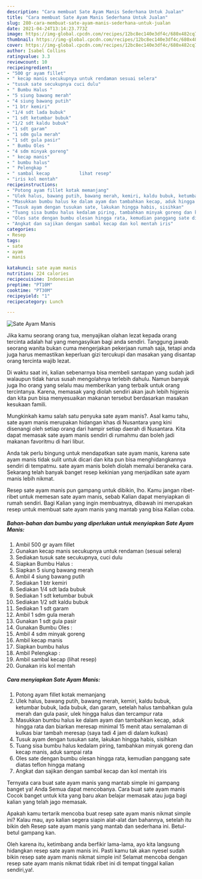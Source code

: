 ```yaml
---
description: "Cara membuat Sate Ayam Manis Sederhana Untuk Jualan"
title: "Cara membuat Sate Ayam Manis Sederhana Untuk Jualan"
slug: 280-cara-membuat-sate-ayam-manis-sederhana-untuk-jualan
date: 2021-04-24T13:14:23.773Z
image: https://img-global.cpcdn.com/recipes/12bc8ec140e3df4c/680x482cq70/sate-ayam-manis-foto-resep-utama.jpg
thumbnail: https://img-global.cpcdn.com/recipes/12bc8ec140e3df4c/680x482cq70/sate-ayam-manis-foto-resep-utama.jpg
cover: https://img-global.cpcdn.com/recipes/12bc8ec140e3df4c/680x482cq70/sate-ayam-manis-foto-resep-utama.jpg
author: Isabel Collins
ratingvalue: 3.3
reviewcount: 10
recipeingredient:
- "500 gr ayam fillet"
- " kecap manis secukupnya untuk rendaman sesuai selera"
- "tusuk sate secukupnya cuci dulu"
- " Bumbu Halus "
- "5 siung bawang merah"
- "4 siung bawang putih"
- "1 btr kemiri"
- "1/4 sdt lada bubuk"
- "1 sdt ketumbar bubuk"
- "1/2 sdt kaldu bubuk"
- "1 sdt garam"
- "1 sdm gula merah"
- "1 sdt gula pasir"
- " Bumbu Oles "
- "4 sdm minyak goreng"
- " kecap manis"
- " bumbu halus"
- " Pelengkap "
- " sambal kecap           lihat resep"
- "iris kol mentah"
recipeinstructions:
- "Potong ayam fillet kotak memanjang"
- "Ulek halus, bawang putih, bawang merah, kemiri, kaldu bubuk, ketumbar bubuk, lada bubuk, dan garam, setelah halus tambahkan gula merah dan gula pasir, ulek hingga halus dan tercampur rata"
- "Masukkan bumbu halus ke dalam ayam dan tambahkan kecap, aduk hingga rata dan biarkan meresap minimal 15 menit atau semalaman di kulkas biar tambah meresap (saya tadi 4 jam di dalam kulkas)"
- "Tusuk ayam dengan tusukan sate, lakukan hingga habis, sisihkan"
- "Tuang sisa bumbu halus kedalam piring, tambahkan minyak goreng dan kecap manis, aduk sampai rata"
- "Oles sate dengan bumbu olesan hingga rata, kemudian panggang sate diatas teflon hingga matang"
- "Angkat dan sajikan dengan sambal kecap dan kol mentah iris"
categories:
- Resep
tags:
- sate
- ayam
- manis

katakunci: sate ayam manis 
nutrition: 224 calories
recipecuisine: Indonesian
preptime: "PT10M"
cooktime: "PT30M"
recipeyield: "1"
recipecategory: Lunch

---
```



![Sate Ayam Manis](https://img-global.cpcdn.com/recipes/12bc8ec140e3df4c/680x482cq70/sate-ayam-manis-foto-resep-utama.jpg)

Jika kamu seorang orang tua, menyajikan olahan lezat kepada orang tercinta adalah hal yang mengasyikan bagi anda sendiri. Tanggung jawab seorang  wanita bukan cuma mengerjakan pekerjaan rumah saja, tetapi anda juga harus memastikan keperluan gizi tercukupi dan masakan yang disantap orang tercinta wajib lezat.

Di waktu  saat ini, kalian sebenarnya bisa membeli santapan yang sudah jadi walaupun tidak harus susah mengolahnya terlebih dahulu. Namun banyak juga lho orang yang selalu mau memberikan yang terbaik untuk orang tercintanya. Karena, memasak yang diolah sendiri akan jauh lebih higienis dan kita pun bisa menyesuaikan makanan tersebut berdasarkan masakan kesukaan famili. 



Mungkinkah kamu salah satu penyuka sate ayam manis?. Asal kamu tahu, sate ayam manis merupakan hidangan khas di Nusantara yang kini disenangi oleh setiap orang dari hampir setiap daerah di Nusantara. Kita dapat memasak sate ayam manis sendiri di rumahmu dan boleh jadi makanan favoritmu di hari libur.

Anda tak perlu bingung untuk mendapatkan sate ayam manis, karena sate ayam manis tidak sulit untuk dicari dan kita pun bisa menghidangkannya sendiri di tempatmu. sate ayam manis boleh diolah memalui beraneka cara. Sekarang telah banyak banget resep kekinian yang menjadikan sate ayam manis lebih nikmat.

Resep sate ayam manis pun gampang untuk dibikin, lho. Kamu jangan ribet-ribet untuk memesan sate ayam manis, sebab Kalian dapat menyiapkan di rumah sendiri. Bagi Kalian yang ingin membuatnya, dibawah ini merupakan resep untuk membuat sate ayam manis yang mantab yang bisa Kalian coba.

<!--inarticleads1-->

##### Bahan-bahan dan bumbu yang diperlukan untuk menyiapkan Sate Ayam Manis:

1. Ambil 500 gr ayam fillet
1. Gunakan  kecap manis secukupnya untuk rendaman (sesuai selera)
1. Sediakan tusuk sate secukupnya, cuci dulu
1. Siapkan  Bumbu Halus :
1. Siapkan 5 siung bawang merah
1. Ambil 4 siung bawang putih
1. Sediakan 1 btr kemiri
1. Sediakan 1/4 sdt lada bubuk
1. Sediakan 1 sdt ketumbar bubuk
1. Sediakan 1/2 sdt kaldu bubuk
1. Sediakan 1 sdt garam
1. Ambil 1 sdm gula merah
1. Gunakan 1 sdt gula pasir
1. Gunakan  Bumbu Oles :
1. Ambil 4 sdm minyak goreng
1. Ambil  kecap manis
1. Siapkan  bumbu halus
1. Ambil  Pelengkap :
1. Ambil  sambal kecap           (lihat resep)
1. Gunakan iris kol mentah




<!--inarticleads2-->

##### Cara menyiapkan Sate Ayam Manis:

1. Potong ayam fillet kotak memanjang
1. Ulek halus, bawang putih, bawang merah, kemiri, kaldu bubuk, ketumbar bubuk, lada bubuk, dan garam, setelah halus tambahkan gula merah dan gula pasir, ulek hingga halus dan tercampur rata
1. Masukkan bumbu halus ke dalam ayam dan tambahkan kecap, aduk hingga rata dan biarkan meresap minimal 15 menit atau semalaman di kulkas biar tambah meresap (saya tadi 4 jam di dalam kulkas)
1. Tusuk ayam dengan tusukan sate, lakukan hingga habis, sisihkan
1. Tuang sisa bumbu halus kedalam piring, tambahkan minyak goreng dan kecap manis, aduk sampai rata
1. Oles sate dengan bumbu olesan hingga rata, kemudian panggang sate diatas teflon hingga matang
1. Angkat dan sajikan dengan sambal kecap dan kol mentah iris




Ternyata cara buat sate ayam manis yang mantab simple ini gampang banget ya! Anda Semua dapat mencobanya. Cara buat sate ayam manis Cocok banget untuk kita yang baru akan belajar memasak atau juga bagi kalian yang telah jago memasak.

Apakah kamu tertarik mencoba buat resep sate ayam manis nikmat simple ini? Kalau mau, ayo kalian segera siapin alat-alat dan bahannya, setelah itu bikin deh Resep sate ayam manis yang mantab dan sederhana ini. Betul-betul gampang kan. 

Oleh karena itu, ketimbang anda berfikir lama-lama, ayo kita langsung hidangkan resep sate ayam manis ini. Pasti kamu tak akan nyesel sudah bikin resep sate ayam manis nikmat simple ini! Selamat mencoba dengan resep sate ayam manis nikmat tidak ribet ini di tempat tinggal kalian sendiri,ya!.

